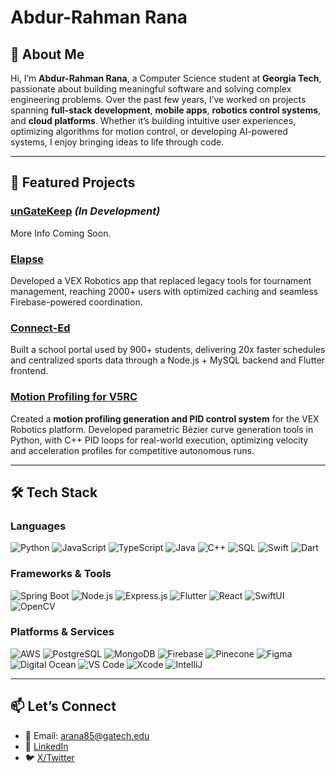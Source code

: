 # Abdur-Rahman Rana

## 👋 About Me
Hi, I’m **Abdur-Rahman Rana**, a Computer Science student at **Georgia Tech**, passionate about building meaningful software and solving complex engineering problems. Over the past few years, I’ve worked on projects spanning **full-stack development**, **mobile apps**, **robotics control systems**, and **cloud platforms**. Whether it’s building intuitive user experiences, optimizing algorithms for motion control, or developing AI-powered systems, I enjoy bringing ideas to life through code.

---

## 🚀 Featured Projects

### [unGateKeep](https://github.com/arrana16/unGateKeep) *(In Development)*  
More Info Coming Soon.

### [Elapse](https://github.com/elapse-app/elapse)  
Developed a VEX Robotics app that replaced legacy tools for tournament management, reaching 2000+ users with optimized caching and seamless Firebase-powered coordination.

### [Connect-Ed](https://github.com/Connect-Ed-Devs/connect_ed_2)  
Built a school portal used by 900+ students, delivering 20x faster schedules and centralized sports data through a Node.js + MySQL backend and Flutter frontend.

### [Motion Profiling for V5RC](https://github.com/arrana16/V5RC-Motion-Profiling)
Created a **motion profiling generation and PID control system** for the VEX Robotics platform. Developed parametric Bézier curve generation tools in Python, with C++ PID loops for real-world execution, optimizing velocity and acceleration profiles for competitive autonomous runs.

---

## 🛠️ Tech Stack

### Languages
![Python](https://img.shields.io/badge/-Python-000?&logo=Python)
![JavaScript](https://img.shields.io/badge/-JavaScript-000?&logo=JavaScript)
![TypeScript](https://img.shields.io/badge/-TypeScript-000?&logo=TypeScript)
![Java](https://img.shields.io/badge/-Java-000?&logo=Java)
![C++](https://img.shields.io/badge/-C++-000?&logo=c%2b%2b)
![SQL](https://img.shields.io/badge/-SQL-000?&logo=MySQL)
![Swift](https://img.shields.io/badge/-Swift-000?&logo=Swift)
![Dart](https://img.shields.io/badge/-Dart-000?&logo=Dart)

### Frameworks & Tools
![Spring Boot](https://img.shields.io/badge/-SpringBoot-000?&logo=Spring)
![Node.js](https://img.shields.io/badge/-Node.js-000?&logo=node.js)
![Express.js](https://img.shields.io/badge/-Express.js-000?&logo=express)
![Flutter](https://img.shields.io/badge/-Flutter-000?&logo=Flutter)
![React](https://img.shields.io/badge/-React-000?&logo=React)
![SwiftUI](https://img.shields.io/badge/-SwiftUI-000?&logo=Swift)
![OpenCV](https://img.shields.io/badge/-OpenCV-000?&logo=OpenCV)

### Platforms & Services
![AWS](https://img.shields.io/badge/-AWS-000?&logo=Amazon-AWS)
![PostgreSQL](https://img.shields.io/badge/-PostgreSQL-000?&logo=PostgreSQL)
![MongoDB](https://img.shields.io/badge/-MongoDB-000?&logo=MongoDB)
![Firebase](https://img.shields.io/badge/-Firebase-000?&logo=Firebase)
![Pinecone](https://img.shields.io/badge/-Pinecone-000?&logo=Pinecone)
![Figma](https://img.shields.io/badge/-Figma-000?&logo=Figma)
![Digital Ocean](https://img.shields.io/badge/-DigitalOcean-000?&logo=DigitalOcean)
![VS Code](https://img.shields.io/badge/-VSCode-000?&logo=Visual-Studio-Code)
![Xcode](https://img.shields.io/badge/-Xcode-000?&logo=Xcode)
![IntelliJ](https://img.shields.io/badge/-IntelliJ-000?&logo=IntelliJ-Idea)

---

## 📫 Let’s Connect
- 📧 Email: arana85@gatech.edu
- 🔗 [LinkedIn](https://www.linkedin.com/in/abdur-rahman-rana-3b910928b)
- 🐦 [X/Twitter](https://x.com/durrana16?s=21)
